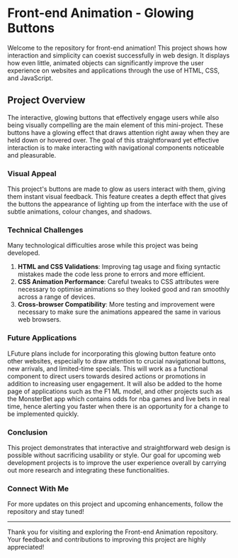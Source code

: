 # Front-end Animation - Glowing Buttons

Welcome to the repository for front-end animation! This project shows how interaction and simplicity can coexist successfully in web design. It displays how even little, animated objects can significantly improve the user experience on websites and applications through the use of HTML, CSS, and JavaScript.

## Project Overview

The interactive, glowing buttons that effectively engage users while also being visually compelling are the main element of this mini-project. These buttons have a glowing effect that draws attention right away when they are held down or hovered over. The goal of this straightforward yet effective interaction is to make interacting with navigational components noticeable and pleasurable.

### Visual Appeal

This project's buttons are made to glow as users interact with them, giving them instant visual feedback. This feature creates a depth effect that gives the buttons the appearance of lighting up from the interface with the use of subtle animations, colour changes, and shadows.

### Technical Challenges

Many technological difficulties arose while this project was being developed.

1. **HTML and CSS Validations**: Improving tag usage and fixing syntactic mistakes made the code less prone to errors and more efficient.
2. **CSS Animation Performance**: Careful tweaks to CSS attributes were necessary to optimise animations so they looked good and ran smoothly across a range of devices.
3. **Cross-browser Compatibility**: More testing and improvement were necessary to make sure the animations appeared the same in various web browsers.


### Future Applications

LFuture plans include for incorporating this glowing button feature onto other websites, especially to draw attention to crucial navigational buttons, new arrivals, and limited-time specials. This will work as a functional component to direct users towards desired actions or promotions in addition to increasing user engagement. It will also be added to the home page of applications such as the F1  ML model, and other projects such as the MonsterBet app which contains odds for nba games and live bets in real time, hence alerting you faster when there is an opportunity for a change to be implemented quickly.

### Conclusion

This project demonstrates that interactive and straightforward web design is possible without sacrificing usability or style. Our goal for upcoming web development projects is to improve the user experience overall by carrying out more research and integrating these functionalities.

### Connect With Me

For more updates on this project and upcoming enhancements, follow the repository and stay tuned!

---

Thank you for visiting and exploring the Front-end Animation repository. Your feedback and contributions to improving this project are highly appreciated!

